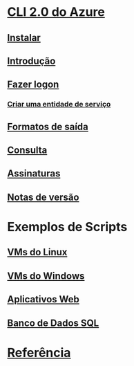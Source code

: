 # [CLI 2.0 do Azure](overview.md)
## [Instalar](install-azure-cli.md)
## [Introdução](get-started-with-azure-cli.md)
## [Fazer logon](authenticate-azure-cli.md)
### [Criar uma entidade de serviço](create-an-azure-service-principal-azure-cli.md)
## [Formatos de saída](format-output-azure-cli.md)
## [Consulta](query-azure-cli.md)
## [Assinaturas](manage-azure-subscriptions-azure-cli.md)
## [Notas de versão](release-notes-azure-cli.md)
# Exemplos de Scripts
## [VMs do Linux](/azure/virtual-machines/linux/cli-samples?toc=%2fcli%2fazure%2ftoc.json&bc=%2fcli%2fazure%2fbreadcrumb%2ftoc.json)
## [VMs do Windows](/azure/virtual-machines/windows/cli-samples?toc=%2fcli%2fazure%2ftoc.json&bc=%2fcli%2fazure%2fbreadcrumb%2ftoc.json)
## [Aplicativos Web](/azure/app-service-web/app-service-cli-samples?toc=%2fcli%2fazure%2ftoc.json&bc=%2fcli%2fazure%2fbreadcrumb%2ftoc.json)
## [Banco de Dados SQL](/azure/sql-database/sql-database-cli-samples?toc=%2fcli%2fazure%2ftoc.json&bc=%2fcli%2fazure%2fbreadcrumb%2ftoc.json)
# [Referência](../docs-ref-autogen/refTOC.md)
